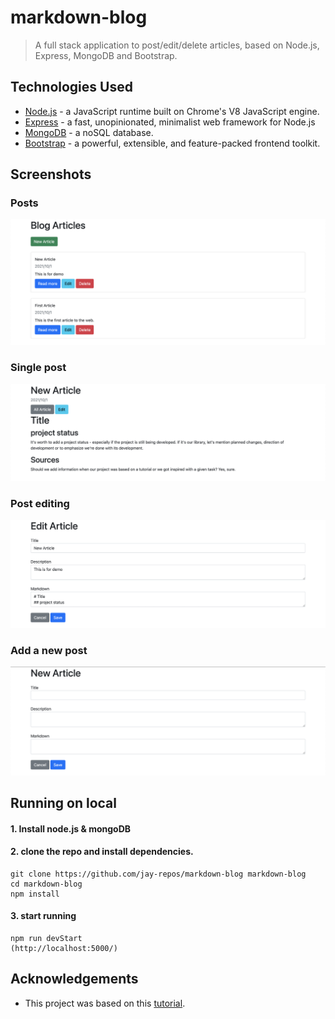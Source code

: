# markdown-blog
> A full stack application to post/edit/delete articles, based on Node.js, Express, MongoDB and Bootstrap.



## Technologies Used
- [Node.js](https://nodejs.org/en/) - a JavaScript runtime built on Chrome's V8 JavaScript engine.
- [Express](https://expressjs.com/) - a fast, unopinionated, minimalist web framework for Node.js
- [MongoDB](https://www.mongodb.com/) - a noSQL database.
- [Bootstrap](https://getbootstrap.com/) - a powerful, extensible, and feature-packed frontend toolkit.



## Screenshots
### Posts
![](https://github.com/jay-repos/markdown-blog/blob/main/screenshots/posts.png)
### Single post
![](https://github.com/jay-repos/markdown-blog/blob/main/screenshots/post.png)
### Post editing
![](https://github.com/jay-repos/markdown-blog/blob/main/screenshots/edit.png)
### Add a new post
![](https://github.com/jay-repos/markdown-blog/blob/main/screenshots/newpost.png)



## Running on local
#### 1. Install node.js & mongoDB
#### 2. clone the repo and install dependencies.
```
git clone https://github.com/jay-repos/markdown-blog markdown-blog
cd markdown-blog
npm install
```
#### 3. start running
```
npm run devStart
(http://localhost:5000/)
```


## Acknowledgements
- This project was based on this [tutorial](https://www.youtube.com/watch?v=1NrHkjlWVhM&t=1241s).
